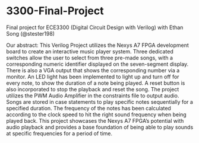 # 3300-Final-Project
Final project for ECE3300 (Digital Circuit Design with Verilog) with Ethan Song (@stester198)

Our abstract: 
This Verilog Project utilizes the Nexys A7 FPGA development board to create an interactive music player system. Three dedicated switches allow the user to select from three pre-made songs, with a corresponding numeric identifier displayed on the seven-segment display. There is also a VGA output that shows the corresponding number via a monitor. An LED light has been implemented to light up and turn off for every note, to show the duration of a note being played. A reset button is also incorporated to stop the playback and reset the song. The project utilizes the PWM Audio Amplifier in the constraints file to output audio. Songs are stored in case statements to play specific notes sequentially for a specified duration. The frequency of the notes has been calculated according to the clock speed to hit the right sound frequency when being played back. This project showcases the Nexys A7 FPGA’s potential with audio playback and provides a base foundation of being able to play sounds at specific frequencies for a period of time.
